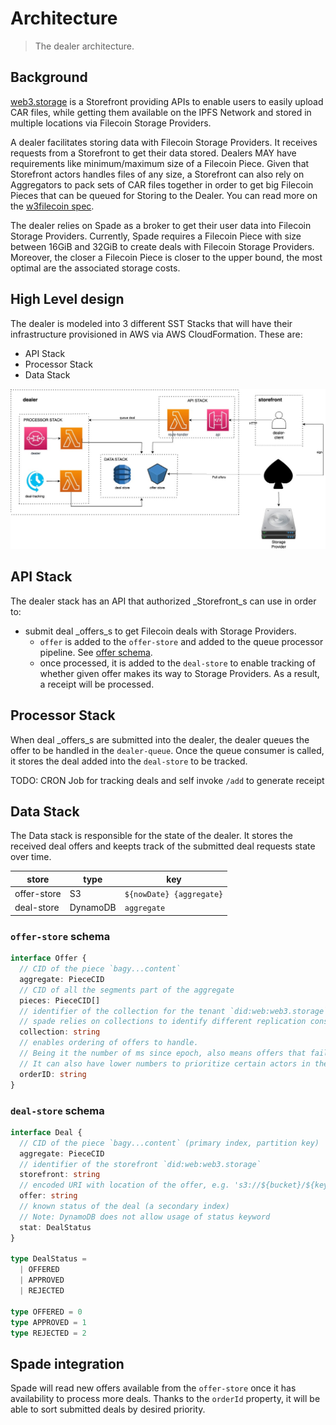 # Architecture

> The dealer architecture.

## Background

[web3.storage](http://web3.storage) is a Storefront providing APIs to enable users to easily upload CAR files, while getting them available on the IPFS Network and stored in multiple locations via Filecoin Storage Providers.

A dealer facilitates storing data with Filecoin Storage Providers. It receives requests from a Storefront to get their data stored. Dealers MAY have requirements like minimum/maximum size of a Filecoin Piece. Given that Storefront actors handles files of any size, a Storefront can also rely on Aggregators to pack sets of CAR files together in order to get big Filecoin Pieces that can be queued for Storing to the Dealer. You can read more on the [w3filecoin spec](https://github.com/web3-storage/specs/blob/main/w3-filecoin.md).

The dealer relies on Spade as a broker to get their user data into Filecoin Storage Providers. Currently, Spade requires a Filecoin Piece with size between 16GiB and 32GiB to create deals with Filecoin Storage Providers. Moreover, the closer a Filecoin Piece is closer to the upper bound, the most optimal are the associated storage costs.

## High Level design

The dealer is modeled into 3 different SST Stacks that will have their infrastructure provisioned in AWS via AWS CloudFormation. These are:

- API Stack
- Processor Stack
- Data Stack

![Architecture](./architecture.jpg)

## API Stack

The dealer stack has an API that authorized _Storefront_s can use in order to:

- submit deal _offers_s to get Filecoin deals with Storage Providers.
  - `offer` is added to the `offer-store` and added to the queue processor pipeline. See [offer schema](#offer-store-schema).
  - once processed, it is added to the `deal-store` to enable tracking of whether given offer makes its way to Storage Providers. As a result, a receipt will be processed.

## Processor Stack

When deal _offers_s are submitted into the dealer, the dealer queues the offer to be handled in the `dealer-queue`. Once the queue consumer is called, it stores the deal added into the `deal-store` to be tracked.

TODO: CRON Job for tracking deals and self invoke `/add` to generate receipt

## Data Stack

The Data stack is responsible for the state of the dealer. It stores the received deal offers and keepts track of the submitted deal requests state over time.

| store         | type     | key                     |
|---------------|----------|-------------------------|
| offer-store   | S3       | `${nowDate} {aggregate}`|
| deal-store    | DynamoDB | `aggregate`             |

### `offer-store` schema

```typescript
interface Offer {
  // CID of the piece `bagy...content`
  aggregate: PieceCID
  // CID of all the segments part of the aggregate
  pieces: PieceCID[]
  // identifier of the collection for the tenant `did:web:web3.storage`
  // spade relies on collections to identify different replication constraints.
  collection: string
  // enables ordering of offers to handle.
  // Being it the number of ms since epoch, also means offers that fail and are retried will have "priority"
  // It can also have lower numbers to prioritize certain actors in the future
  orderID: string
}
```

### `deal-store` schema

```typescript
interface Deal {
  // CID of the piece `bagy...content` (primary index, partition key)
  aggregate: PieceCID
  // identifier of the storefront `did:web:web3.storage`
  storefront: string
  // encoded URI with location of the offer, e.g. 's3://${bucket}/${key}'
  offer: string
  // known status of the deal (a secondary index)
  // Note: DynamoDB does not allow usage of status keyword
  stat: DealStatus
}

type DealStatus =
  | OFFERED
  | APPROVED
  | REJECTED

type OFFERED = 0
type APPROVED = 1
type REJECTED = 2
```

## Spade integration

Spade will read new offers available from the `offer-store` once it has availability to process more deals. Thanks to the `orderId` property, it will be able to sort submitted deals by desired priority.
